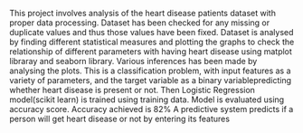This project involves analysis of the heart disease patients dataset with proper data processing. Dataset has been checked for any missing or duplicate values and thus those values have been fixed.
Dataset is analysed by finding different statistical measures and plotting the graphs to check the relationship of different parameters with having heart disease using matplot libraray and seaborn library. Various inferences has been made by analysing the plots. 
This is a classification problem, with input features as a variety of parameters, and the target variable as a binary variablepredicting whether heart disease is present or not. Then Logistic Regression model(scikit learn) is trained using training data.
Model is evaluated using accuracy score. Accuracy achieved is 82%
A predictive system predicts if a person will get heart disease or not by entering its features
